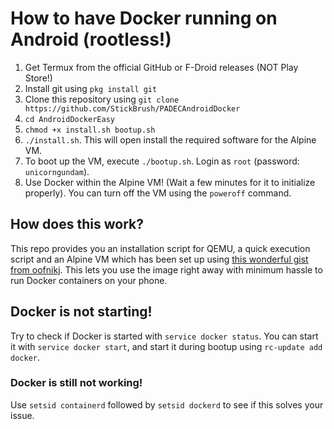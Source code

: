 # How to have Docker running on Android (rootless!)

1. Get Termux from the official GitHub or F-Droid releases (NOT Play Store!)
2. Install git using `pkg install git`
3. Clone this repository using `git clone https://github.com/StickBrush/PADECAndroidDocker`
4. `cd AndroidDockerEasy`
5. `chmod +x install.sh bootup.sh`
6. `./install.sh`. This will open install the required software for the Alpine VM.
7. To boot up the VM, execute `./bootup.sh`. Login as `root` (password: `unicorngundam`).
8. Use Docker within the Alpine VM! (Wait a few minutes for it to initialize properly). You can turn off the VM using the `poweroff` command.

## How does this work?

This repo provides you an installation script for QEMU, a quick execution script and an Alpine VM which has been set up using [this wonderful gist from oofnikj](https://gist.github.com/oofnikj/e79aef095cd08756f7f26ed244355d62). This lets you use the image right away with minimum hassle to run Docker containers on your phone.

## Docker is not starting!

Try to check if Docker is started with `service docker status`. You can start it with `service docker start`, and start it during bootup using `rc-update add docker`.

### Docker is still not working!

Use `setsid containerd` followed by `setsid dockerd` to see if this solves your issue.

